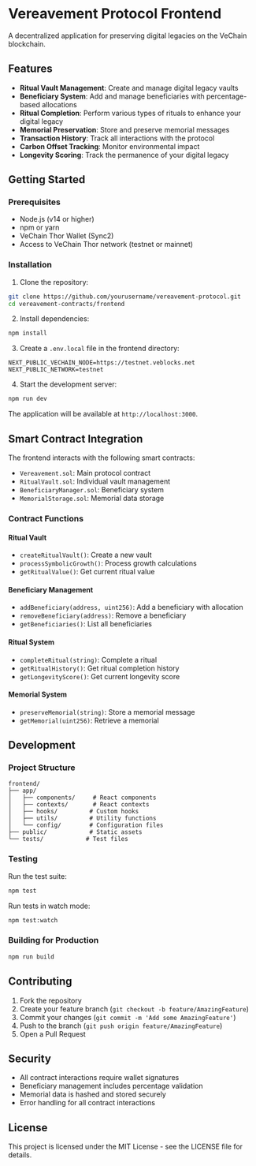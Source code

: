 # Vereavement Protocol Frontend

A decentralized application for preserving digital legacies on the VeChain blockchain.

## Features

- **Ritual Vault Management**: Create and manage digital legacy vaults
- **Beneficiary System**: Add and manage beneficiaries with percentage-based allocations
- **Ritual Completion**: Perform various types of rituals to enhance your digital legacy
- **Memorial Preservation**: Store and preserve memorial messages
- **Transaction History**: Track all interactions with the protocol
- **Carbon Offset Tracking**: Monitor environmental impact
- **Longevity Scoring**: Track the permanence of your digital legacy

## Getting Started

### Prerequisites

- Node.js (v14 or higher)
- npm or yarn
- VeChain Thor Wallet (Sync2)
- Access to VeChain Thor network (testnet or mainnet)

### Installation

1. Clone the repository:
```bash
git clone https://github.com/yourusername/vereavement-protocol.git
cd vereavement-contracts/frontend
```

2. Install dependencies:
```bash
npm install
```

3. Create a `.env.local` file in the frontend directory:
```env
NEXT_PUBLIC_VECHAIN_NODE=https://testnet.veblocks.net
NEXT_PUBLIC_NETWORK=testnet
```

4. Start the development server:
```bash
npm run dev
```

The application will be available at `http://localhost:3000`.

## Smart Contract Integration

The frontend interacts with the following smart contracts:

- `Vereavement.sol`: Main protocol contract
- `RitualVault.sol`: Individual vault management
- `BeneficiaryManager.sol`: Beneficiary system
- `MemorialStorage.sol`: Memorial data storage

### Contract Functions

#### Ritual Vault
- `createRitualVault()`: Create a new vault
- `processSymbolicGrowth()`: Process growth calculations
- `getRitualValue()`: Get current ritual value

#### Beneficiary Management
- `addBeneficiary(address, uint256)`: Add a beneficiary with allocation
- `removeBeneficiary(address)`: Remove a beneficiary
- `getBeneficiaries()`: List all beneficiaries

#### Ritual System
- `completeRitual(string)`: Complete a ritual
- `getRitualHistory()`: Get ritual completion history
- `getLongevityScore()`: Get current longevity score

#### Memorial System
- `preserveMemorial(string)`: Store a memorial message
- `getMemorial(uint256)`: Retrieve a memorial

## Development

### Project Structure

```
frontend/
├── app/
│   ├── components/     # React components
│   ├── contexts/       # React contexts
│   ├── hooks/         # Custom hooks
│   ├── utils/         # Utility functions
│   └── config/        # Configuration files
├── public/            # Static assets
└── tests/            # Test files
```

### Testing

Run the test suite:
```bash
npm test
```

Run tests in watch mode:
```bash
npm test:watch
```

### Building for Production

```bash
npm run build
```

## Contributing

1. Fork the repository
2. Create your feature branch (`git checkout -b feature/AmazingFeature`)
3. Commit your changes (`git commit -m 'Add some AmazingFeature'`)
4. Push to the branch (`git push origin feature/AmazingFeature`)
5. Open a Pull Request

## Security

- All contract interactions require wallet signatures
- Beneficiary management includes percentage validation
- Memorial data is hashed and stored securely
- Error handling for all contract interactions

## License

This project is licensed under the MIT License - see the LICENSE file for details. 
